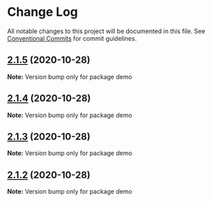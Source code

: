 # Change Log

All notable changes to this project will be documented in this file.
See [Conventional Commits](https://conventionalcommits.org) for commit guidelines.

## [2.1.5](https://github.com/Cosium/ng2-dragula/compare/v2.1.5-0...v2.1.5) (2020-10-28)

**Note:** Version bump only for package demo





## [2.1.4](https://github.com/Cosium/ng2-dragula/compare/v2.1.4-0...v2.1.4) (2020-10-28)

**Note:** Version bump only for package demo





## [2.1.3](https://github.com/Cosium/ng2-dragula/compare/v2.1.1-4...v2.1.3) (2020-10-28)

**Note:** Version bump only for package demo





## [2.1.2](https://github.com/Cosium/ng2-dragula/compare/v2.1.1-3...v2.1.2) (2020-10-28)

**Note:** Version bump only for package demo
